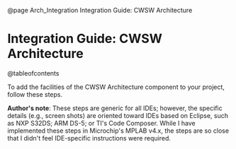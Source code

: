 @page Arch_Integration  Integration Guide: CWSW Architecture

# Integration Guide: CWSW Architecture

<!-- Note: This document is not pure Markdown format: it is intended to be used inside of a
Doxygen project, and therefore contains some embedded Doxy commands -->

@tableofcontents

To add the facilities of the CWSW Architecture component to your project, follow these steps.

**Author's note**: These steps are generic for all IDEs; however, the specific details
(e.g., screen shots) are oriented toward IDEs based on Eclipse, such as NXP S32DS; ARM DS-5; or
TI's Code Composer.
While I have implemented these steps in Microchip's MPLAB v4.x, the steps are so close that I
didn't feel IDE-specific instructions were required.

<!--
Integration Steps:
-# [Share the Source](#arch_source_share)
-# [Add Dependencies](#arch_add_depends)
-# [Update Includes paths](#arch_update_includes)
-# [Configuration](#arch_comp_configuration)
-# [Update Initialization Code](#arch_init_code)
-# Optional APIs.

	/**	@page Arch_Integration				Integrating the Reusable Component
	 *	@section arch_source_share			Share the Source
	 *	Designed to be a reusable component, the CWSW Architecture component is
	 *	organized into a reusable section, and requires additional project-
	 *	specific configuration items in the project.
	 *
	 *	The component layout in your workspace looks like this:
	 *	@code{.sh}

		cwsw_arch_prj/
		├── cwsw_arch
		│   ├── i386
		│   │   └── ...
		│   ├── MPC57xx
		│   │   ├── ...
		│   └── pic32mz
		│       └── ...
		├── doc
		│   ├── dox
		│   └── images
		└── ut

	 *	@endcode
	 *	@note This component is presently under construction; as support is added
	 *	for additional MCU architecture, the exact form of the directory tree
	 *	shown above may change.
	 *	@note Some features have been omitted for clarity.
	 *
	 *	The <code>cwsw_arch_prj</code> directory is the home to the various
	 *	project-management files (such as the Doxygen configuration, the Eclipse
	 *	project files, etc.), and is the parent for the component.
	 *
	 *	The <code>ut</code> directory is the source for the developer workspace
	 *	for this reusable component, and illustrates how to configure the
	 *	component is client projects.
	 *
	 *	The <code>doc</code> directory holds relevant design information not
	 *	included in this Doxygen format.
	 *
	 *	The <code>cwsw_arch</code> directory is the sharable and reusable portion
	 *	of the component.\n
	 *	The design intent is for this folder to be shared into your project's
	 *	directory structure.
	 *	-	@b Preferred: If your code management system can share folders
	 *		(e.g., PVCS / Dimensions, MKS), this might be a good solution; else,
	 *	-	@b Symlinks: filesystem symlinks are supported by GIT, with
	 *		appropriate configuration options set properly.
	 *	-	Example (using symlinks):\n
	 *	Given the following workspace directory structure:
	 *	@code{.sh}

	 	(workspace)
	 	├── components
	 	│   ├── cwsw_arch_prj
	 	│   ├── cwsw_board_prj
	 	│   └── cwsw_lib_prj
	 	├── cwsw_example_proj
	 	│   ├── appl_swc
	 	│   ├── cfg
	 	│   ├── drivers
	 	│   ├── libs
	 	│   ├── os
	 	│   ├── rte
	 	│   └── services
	 	├── doc
	 	└── ut

	 *	@endcode
	 *	Execute the following. @note This example is given using Cygwin; the same
	 *	command line verbatim would be done in Git Bash.\n
	 *	Also, 7-Zip can create symlinks, and there are other methods in Windows to create symbolic
	 *	links.
	 *
	 *	@code{.sh}

		$ cd cwsw_example_proj/drivers/
		$ ln -s ../../components/cwsw_arch_prj/cwsw_arc cwsw_arch
		$ git add cwsw_arch

		$ tree -dL 4
		(workspace)
	 	├── components
	 	│   ├── cwsw_arch_prj
	 	│   ├── cwsw_board_prj
	 	│   └── cwsw_lib_prj
	 	├── cwsw_example_proj
	 	│   ├── appl_swc
	 	│   ├── cfg
	 	│   ├── drivers
		│   │   └── cwsw_arch -> ../../components/cwsw_arch_prj/cwsw_arch
		│   ├── libs
		│   ├── os
		│   ├── rte
	 	│   └── services
	 	├── doc
	 	└── ut

	 *	@endcode
	 *	@note The placement above, in the <code> drivers </code> folder, is
	 *	only a suggestion. Wherever you locate it, if you are using filesystem
	 *	symlinks, it is important to use relative symlinks to maintain
	 *	portability from one dev system to another. <em>(If you are using a
	 *	sharing mechanism from your source versioning system, use the most
	 *	appropriate linking or referencing mechanism is appropriate.)</em>
	 *	\n \n
	 */

	/**	@page Arch_Integration
	 *	@section arch_add_depends			Add Component Dependencies
	 *
	 *	The <code>cwsw_arch</code> component has only one dependency to any
	 *	other cwsw component: to <code>cwsw_lib</code>. To integrate this
	 *	component, refer to the integration instructions [here](@ref Lib_Integration).
	 *	\n \n
	 */

	/**	@page Arch_Integration
	 *	@section arch_update_includes		Update Includes paths
	 *	@subsection arch_update_includes_paths	Include Paths
	 *	Update your build system to add the relative paths to the selected
	 *	architecture folder in the <code>cwsw_arch</code> folder. @b Note this is
	 *	different than in other CWSW components; this path is one level "deeper."
	 *
	 *	To clarify what you're looking for, here is the annotation for each of
	 *	the files in the <code> arch </code> project.
	 *	@note The design intent, is for all references within the project, to be
	 *	relative to the project itself. Portability is greatly reduced when the
	 *	project refers to fully qualified pathnames, or those outside of the
	 *	project tree itself.
	 *
	 *	@code{.sh}

		$ tree cwsw_arch_prj/ -dL 2
		cwsw_arch_prj/
		├── cwsw_arch				<<== target for symlink into your project
		│   ├── i386					<<== point your includes path to one and only one ...
		│   ├── MPC57xx					<<== of the arch folders, and exclude the rest from ...
		│   └── pic32mz					<<== within your build system (see next section).
		├── doc
		└── ut

	 *	@endcode
	 *	@note Some elements of the tree above have been excluded for clarity.
	 *
	 *	To illustrate how this might be done in an Eclipse-based project, see
	 *	the following screen capture: \n
	 *	@image html eclipse_add_includes_path.png			"Example Includes Path"
	 *	\n
	 *
	 *	@subsection arch_exclude_undesireables	Exclude Optional Architectures
	 *	Because (at least a portion of) the API that faces "upwards" must be
	 *	the same across all supported architectures, multiple definitions of
	 *	those API functions will exist unless those modules are excluded from
	 *	your build.
	 *
	 *	In Eclipse and IDEs derived from it, the easiest way to do this is to
	 *	specifically exclude a folder from the Project Properties dialog. Here
	 *	is an example: \n
	 *	@image html eclipse_exclude_folder_from_build.png	"Exclude Directory Item from Build"
	 *	This same "exclude" checkbox appears in multiple places in the project
	 *	properties dialog.
	 *
	 *	In makefile-based projects, simply omit reference to the undesired
	 *	architectures.
	 *	\n \n
	 */

	/**	@page Arch_Integration
	 *	@section arch_comp_configuration		Configure the Reusable Component and its dependencies
	 *	In some or the supported architectures, no configuration beyond what
	 *	has already been described is necessary. In some others, additional
	 *	items may need to be configured.
	 *
	 *	If the configurations are configured via preprocessor defines, there are two
	 *	easy methods of accomplishing this:
	 *	+ command-line defines
	 *	+ preprocessor defines in the file "projcfg.h"
	 */

	/**	@page Arch_Integration
	 *	@section arch_init_code					Update application's initialization code
	 *	At the time of this writing, none of the supported architectures require
	 *	any secondary initialization (e.g., initialization calls made after the
	 *	scheduler is started).
	 *
	 *	While not strictly required, it is recommended that the CWSW Library is
	 *	initialized first; following this, the Architecture component can be
	 *	initialized. Because, conceptually, the Architecture component lies at
	 *	the "bottom" (i.e., foundation) of the dependency tree, it should be the
	 *	initialized before other components.
	 *
	 *	One of the APIs introduced is an abstraction intended to give the same signature to all
	 *	CWSW modules: <code>Init(Component)</code>. This is optional, but when used, looks like
	 *	this:
	 *	@code{.c}

	 	void main(void)
	 	{
	 		(void)Init(Cwsw_Lib);
	 		(void)Init(Cwsw_Arch);
	 		... more initilization

	 		... main code follows ...
	 	}

	 *	@endcode
	 *	\n \n
	 */

-->
